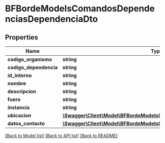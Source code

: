 # BFBordeModelsComandosDependenciasDependenciaDto

## Properties
Name | Type | Description | Notes
------------ | ------------- | ------------- | -------------
**codigo_organismo** | **string** |  | [optional] 
**codigo_dependencia** | **string** |  | [optional] 
**id_interno** | **string** |  | [optional] 
**nombre** | **string** |  | [optional] 
**descripcion** | **string** |  | [optional] 
**fuero** | **string** |  | [optional] 
**instancia** | **string** |  | [optional] 
**ubicacion** | [**\Swagger\Client\Model\BFBordeModelsComandosDependenciasUbicacionDto**](BFBordeModelsComandosDependenciasUbicacionDto.md) |  | [optional] 
**datos_contacto** | [**\Swagger\Client\Model\BFBordeModelsComandosOrganismosContactoDto**](BFBordeModelsComandosOrganismosContactoDto.md) |  | [optional] 

[[Back to Model list]](../../README.md#documentation-for-models) [[Back to API list]](../../README.md#documentation-for-api-endpoints) [[Back to README]](../../README.md)

